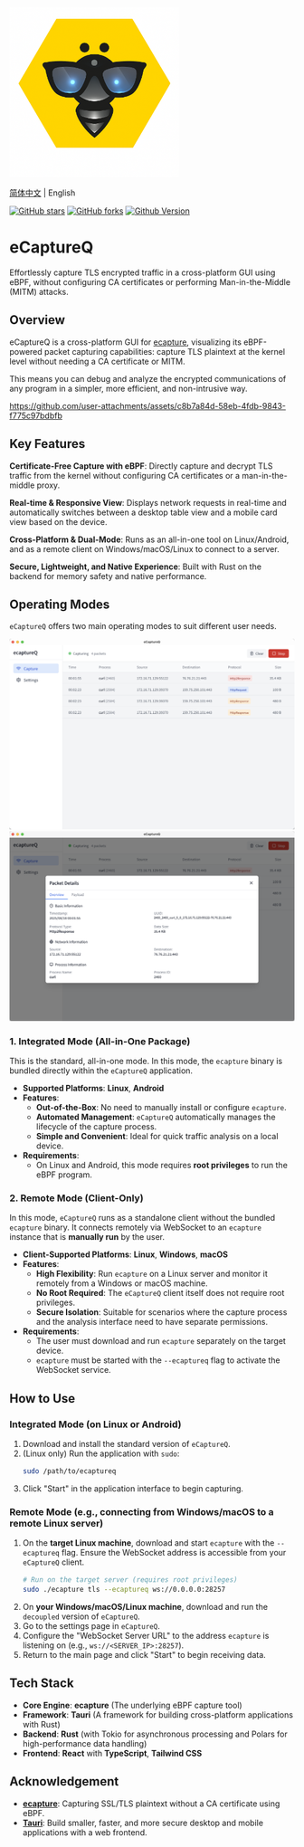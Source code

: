 <img src="./images/ecaptureq.png" alt="eCaptureQ Logo" width="300" height="300"/>

[简体中文](./README_CN.md) | English

[![GitHub stars](https://img.shields.io/github/stars/gojue/ecaptureq.svg?label=Stars&logo=github)](https://github.com/gojue/ecaptureq)
[![GitHub forks](https://img.shields.io/github/forks/gojue/ecaptureq?label=Forks&logo=github)](https://github.com/gojue/ecaptureq)
[![Github Version](https://img.shields.io/github/v/release/gojue/ecaptureq?display_name=tag&include_prereleases&sort=semver)](https://github.com/gojue/ecaptureq/releases)


# eCaptureQ

Effortlessly capture TLS encrypted traffic in a cross-platform GUI using eBPF, without configuring CA certificates or performing Man-in-the-Middle (MITM) attacks.

## Overview

eCaptureQ is a cross-platform GUI for [ecapture](https://github.com/gojue/ecaptureQ/releases), visualizing its eBPF-powered packet capturing capabilities: capture TLS plaintext at the kernel level without needing a CA certificate or MITM.

This means you can debug and analyze the encrypted communications of any program in a simpler, more efficient, and non-intrusive way.

https://github.com/user-attachments/assets/c8b7a84d-58eb-4fdb-9843-f775c97bdbfb


## Key Features

**Certificate-Free Capture with eBPF**: Directly capture and decrypt TLS traffic from the kernel without configuring CA certificates or a man-in-the-middle proxy.

**Real-time & Responsive View**: Displays network requests in real-time and automatically switches between a desktop table view and a mobile card view based on the device.

**Cross-Platform & Dual-Mode**: Runs as an all-in-one tool on Linux/Android, and as a remote client on Windows/macOS/Linux to connect to a server.

**Secure, Lightweight, and Native Experience**: Built with Rust on the backend for memory safety and native performance.

## Operating Modes

`eCaptureQ` offers two main operating modes to suit different user needs.

![](./images/packet_list.png)
![](./images/packet_detail_overview.png)

### 1\. Integrated Mode (All-in-One Package)

This is the standard, all-in-one mode. In this mode, the `ecapture` binary is bundled directly within the `eCaptureQ` application.

  * **Supported Platforms**: **Linux**, **Android**
  * **Features**:
      * **Out-of-the-Box**: No need to manually install or configure `ecapture`.
      * **Automated Management**: `eCaptureQ` automatically manages the lifecycle of the capture process.
      * **Simple and Convenient**: Ideal for quick traffic analysis on a local device.
  * **Requirements**:
      * On Linux and Android, this mode requires **root privileges** to run the eBPF program.

### 2\. Remote Mode (Client-Only)

In this mode, `eCaptureQ` runs as a standalone client without the bundled `ecapture` binary. It connects remotely via WebSocket to an `ecapture` instance that is **manually run** by the user.

  * **Client-Supported Platforms**: **Linux**, **Windows**, **macOS**
  * **Features**:
      * **High Flexibility**: Run `ecapture` on a Linux server and monitor it remotely from a Windows or macOS machine.
      * **No Root Required**: The `eCaptureQ` client itself does not require root privileges.
      * **Secure Isolation**: Suitable for scenarios where the capture process and the analysis interface need to have separate permissions.
  * **Requirements**:
      * The user must download and run `ecapture` separately on the target device.
      * `ecapture` must be started with the `--ecaptureq` flag to activate the WebSocket service.

## How to Use

### Integrated Mode (on Linux or Android)

1.  Download and install the standard version of `eCaptureQ`.
2.  (Linux only) Run the application with `sudo`:
    ```bash
    sudo /path/to/ecaptureq
    ```
3.  Click "Start" in the application interface to begin capturing.

### Remote Mode (e.g., connecting from Windows/macOS to a remote Linux server)

1.  On the **target Linux machine**, download and start `ecapture` with the `--ecaptureq` flag. Ensure the WebSocket address is accessible from your `eCaptureQ` client.
    ```bash
    # Run on the target server (requires root privileges)
    sudo ./ecapture tls --ecaptureq ws://0.0.0.0:28257
    ```
2.  On **your Windows/macOS/Linux machine**, download and run the `decoupled` version of `eCaptureQ`.
3.  Go to the settings page in `eCaptureQ`.
4.  Configure the "WebSocket Server URL" to the address `ecapture` is listening on (e.g., `ws://<SERVER_IP>:28257`).
5.  Return to the main page and click "Start" to begin receiving data.

## Tech Stack

  * **Core Engine**: **ecapture** (The underlying eBPF capture tool)
  * **Framework**: **Tauri** (A framework for building cross-platform applications with Rust)
  * **Backend**: **Rust** (with Tokio for asynchronous processing and Polars for high-performance data handling)
  * **Frontend**: **React** with **TypeScript**, **Tailwind CSS**

## Acknowledgement

  * **[ecapture](https://github.com/gojue/ecapture)**: Capturing SSL/TLS plaintext without a CA certificate using eBPF.
  * **[Tauri](https://tauri.app/)**: Build smaller, faster, and more secure desktop and mobile applications with a web frontend.